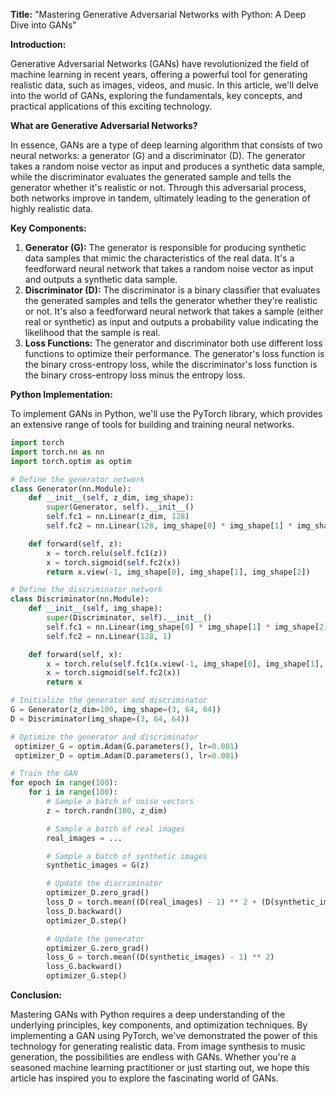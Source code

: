 **Title:** "Mastering Generative Adversarial Networks with Python: A Deep Dive into GANs"

**Introduction:**

Generative Adversarial Networks (GANs) have revolutionized the field of machine learning in recent years, offering a powerful tool for generating realistic data, such as images, videos, and music. In this article, we'll delve into the world of GANs, exploring the fundamentals, key concepts, and practical applications of this exciting technology.

**What are Generative Adversarial Networks?**

In essence, GANs are a type of deep learning algorithm that consists of two neural networks: a generator (G) and a discriminator (D). The generator takes a random noise vector as input and produces a synthetic data sample, while the discriminator evaluates the generated sample and tells the generator whether it's realistic or not. Through this adversarial process, both networks improve in tandem, ultimately leading to the generation of highly realistic data.

**Key Components:**

1. **Generator (G):** The generator is responsible for producing synthetic data samples that mimic the characteristics of the real data. It's a feedforward neural network that takes a random noise vector as input and outputs a synthetic data sample.
2. **Discriminator (D):** The discriminator is a binary classifier that evaluates the generated samples and tells the generator whether they're realistic or not. It's also a feedforward neural network that takes a sample (either real or synthetic) as input and outputs a probability value indicating the likelihood that the sample is real.
3. **Loss Functions:** The generator and discriminator both use different loss functions to optimize their performance. The generator's loss function is the binary cross-entropy loss, while the discriminator's loss function is the binary cross-entropy loss minus the entropy loss.

**Python Implementation:**

To implement GANs in Python, we'll use the PyTorch library, which provides an extensive range of tools for building and training neural networks.
```python
import torch
import torch.nn as nn
import torch.optim as optim

# Define the generator network
class Generator(nn.Module):
    def __init__(self, z_dim, img_shape):
        super(Generator, self).__init__()
        self.fc1 = nn.Linear(z_dim, 128)
        self.fc2 = nn.Linear(128, img_shape[0] * img_shape[1] * img_shape[2])

    def forward(self, z):
        x = torch.relu(self.fc1(z))
        x = torch.sigmoid(self.fc2(x))
        return x.view(-1, img_shape[0], img_shape[1], img_shape[2])

# Define the discriminator network
class Discriminator(nn.Module):
    def __init__(self, img_shape):
        super(Discriminator, self).__init__()
        self.fc1 = nn.Linear(img_shape[0] * img_shape[1] * img_shape[2], 128)
        self.fc2 = nn.Linear(128, 1)

    def forward(self, x):
        x = torch.relu(self.fc1(x.view(-1, img_shape[0], img_shape[1], img_shape[2])))
        x = torch.sigmoid(self.fc2(x))
        return x

# Initialize the generator and discriminator
G = Generator(z_dim=100, img_shape=(3, 64, 64))
D = Discriminator(img_shape=(3, 64, 64))

# Optimize the generator and discriminator
 optimizer_G = optim.Adam(G.parameters(), lr=0.001)
 optimizer_D = optim.Adam(D.parameters(), lr=0.001)

# Train the GAN
for epoch in range(100):
    for i in range(100):
        # Sample a batch of noise vectors
        z = torch.randn(100, z_dim)

        # Sample a batch of real images
        real_images = ...

        # Sample a batch of synthetic images
        synthetic_images = G(z)

        # Update the discriminator
        optimizer_D.zero_grad()
        loss_D = torch.mean((D(real_images) - 1) ** 2 + (D(synthetic_images)) ** 2)
        loss_D.backward()
        optimizer_D.step()

        # Update the generator
        optimizer_G.zero_grad()
        loss_G = torch.mean((D(synthetic_images) - 1) ** 2)
        loss_G.backward()
        optimizer_G.step()
```
**Conclusion:**

Mastering GANs with Python requires a deep understanding of the underlying principles, key components, and optimization techniques. By implementing a GAN using PyTorch, we've demonstrated the power of this technology for generating realistic data. From image synthesis to music generation, the possibilities are endless with GANs. Whether you're a seasoned machine learning practitioner or just starting out, we hope this article has inspired you to explore the fascinating world of GANs.